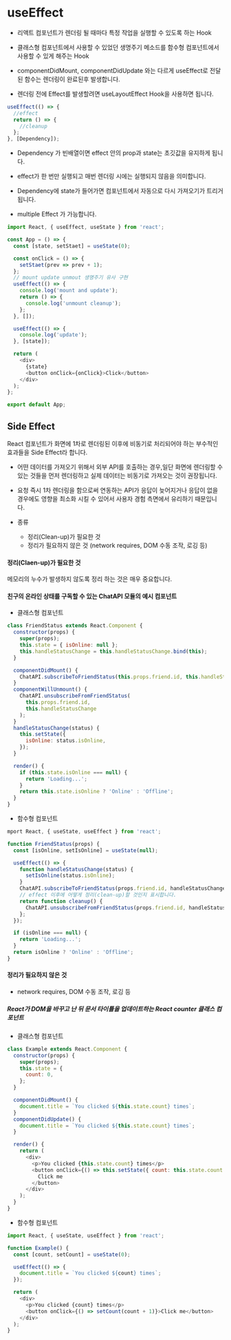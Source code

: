 # useEffect

- 리액트 컴포넌트가 렌더링 될 때마다 특정 작업을 실행할 수 있도록 하는 Hook

- 클래스형 컴포넌트에서 사용할 수 있었던 생명주기 메소드를 함수형 컴포넌트에서 사용할 수 있게 해주는 Hook

- componentDidMount, componentDidUpdate 와는 다르게 useEffect로 전달된 함수는 렌더링이 완료된후 발생합니다.

- 렌더링 전에 Effect를 발생할려면 useLayoutEffect Hook을 사용하면 됩니다.

```js
useEffect(() => {
  //effect
  return () => {
    //cleanup
  };
}, [Dependency]);
```

- Dependency 가 빈배열이면 effect 안의 prop과 state는 초깃값을 유지하게 됩니다.
- effect가 한 번만 실행되고 매번 렌더링 시에는 실행되지 않음을 의미합니다.

- Dependency에 state가 들어가면 컴포넌트에서 자동으로 다시 가져오기가 트리거 됩니다.

- multiple Effect 가 가능합니다.

```js
import React, { useEffect, useState } from 'react';

const App = () => {
  const [state, setStaet] = useState(0);

  const onClick = () => {
    setStaet(prev => prev + 1);
  };
  // mount update unmout 생명주기 유사 구현
  useEffect(() => {
    console.log('mount and update');
    return () => {
      console.log('unmount cleanup');
    };
  }, []);

  useEffect(() => {
    console.log('update');
  }, [state]);

  return (
    <div>
      {state}
      <button onClick={onClick}>Click</button>
    </div>
  );
};

export default App;
```

## Side Effect

React 컴포넌트가 화면에 1차로 렌더링된 이후에 비동기로 처리되어야 하는 부수적인 효과들을 Side Effect라 합니다.

- 어떤 데이터를 가져오기 위해서 외부 API를 호출하는 경우,일단 화면에 렌더링할 수 있는 것들을 먼저 렌더링하고 실제 데이터는 비동기로 가져오는 것이 권장됩니다.
- 요청 즉시 1차 렌더링을 함으로써 연동하는 API가 응답이 늦어지거나 응답이 없을 경우에도 영향을 최소화 시킬 수 있어서 사용자 경험 측면에서 유리하기 때문입니다.

- 종류
  - 정리(Clean-up)가 필요한 것
  - 정리가 필요하지 않은 것 (network requires, DOM 수동 조작, 로깅 등)

#### 정리(Claen-up)가 필요한 것

메모리의 누수가 발생하지 않도록 정리 하는 것은 매우 중요합니다.

#### 친구의 온라인 상태를 구독할 수 있는 ChatAPI 모듈의 예시 컴포넌트

- 클래스형 컴포넌트

```js
class FriendStatus extends React.Component {
  constructor(props) {
    super(props);
    this.state = { isOnline: null };
    this.handleStatusChange = this.handleStatusChange.bind(this);
  }

  componentDidMount() {
    ChatAPI.subscribeToFriendStatus(this.props.friend.id, this.handleStatusChange);
  }
  componentWillUnmount() {
    ChatAPI.unsubscribeFromFriendStatus(
      this.props.friend.id,
      this.handleStatusChange
    );
  }
  handleStatusChange(status) {
    this.setState({
      isOnline: status.isOnline,
    });
  }

  render() {
    if (this.state.isOnline === null) {
      return 'Loading...';
    }
    return this.state.isOnline ? 'Online' : 'Offline';
  }
}
```

- 함수형 컴포넌트

```js
mport React, { useState, useEffect } from 'react';

function FriendStatus(props) {
  const [isOnline, setIsOnline] = useState(null);

  useEffect(() => {
    function handleStatusChange(status) {
      setIsOnline(status.isOnline);
    }
    ChatAPI.subscribeToFriendStatus(props.friend.id, handleStatusChange);
    // effect 이후에 어떻게 정리(clean-up)할 것인지 표시합니다.
    return function cleanup() {
      ChatAPI.unsubscribeFromFriendStatus(props.friend.id, handleStatusChange);
    };
  });

  if (isOnline === null) {
    return 'Loading...';
  }
  return isOnline ? 'Online' : 'Offline';
}
```

#### 정리가 필요하지 않은 것

- network requires, DOM 수동 조작, 로깅 등

##### React가 DOM을 바꾸고 난 뒤 문서 타이틀을 업데이트하는 React counter 클래스 컴포넌트

- 클래스형 컴포넌트

```js
class Example extends React.Component {
  constructor(props) {
    super(props);
    this.state = {
      count: 0,
    };
  }

  componentDidMount() {
    document.title = `You clicked ${this.state.count} times`;
  }
  componentDidUpdate() {
    document.title = `You clicked ${this.state.count} times`;
  }

  render() {
    return (
      <div>
        <p>You clicked {this.state.count} times</p>
        <button onClick={() => this.setState({ count: this.state.count + 1 })}>
          Click me
        </button>
      </div>
    );
  }
}
```

- 함수형 컴포넌트

```js
import React, { useState, useEffect } from 'react';

function Example() {
  const [count, setCount] = useState(0);

  useEffect(() => {
    document.title = `You clicked ${count} times`;
  });

  return (
    <div>
      <p>You clicked {count} times</p>
      <button onClick={() => setCount(count + 1)}>Click me</button>
    </div>
  );
}
```
